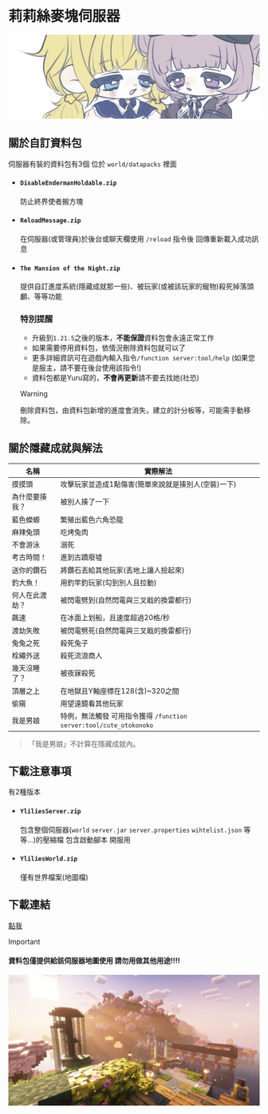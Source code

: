<!-- 偷看個毛線球 又沒什麼好看的 -->

# 莉莉絲麥塊伺服器
[![ylilies](docs/image1.png)](https://twitter.com/ylili1125v)

## 關於自訂資料包
  伺服器有裝的資料包有3個 位於 ```world/datapacks``` 裡面
  - #### ```DisableEndermanHoldable.zip```
    防止終界使者搬方塊
  - #### ```ReloadMessage.zip```
    在伺服器(或管理員)於後台或聊天欄使用 ```/reload``` 指令後 回傳重新載入成功訊息
  - #### ```The Mansion of the Night.zip```
    提供自訂進度系統(隱藏成就那一些)、被玩家(或被該玩家的寵物)殺死掉落頭顱、等等功能
	
	### 特別提醒
	- 升級到```1.21.5```之後的版本，**不能保證**資料包會永遠正常工作
	- 如果需要停用資料包，依情況刪除資料包就可以了
	- 更多詳細資訊可在遊戲內輸入指令```/function server:tool/help``` (如果您是服主，請不要在後台使用該指令!)
    - 資料包都是Yuru寫的，**不會再更新**請不要去找她(社恐)
    > [!WARNING]
    > 刪除資料包，由資料包新增的進度會消失，建立的計分板等，可能需手動移除。

## 關於隱藏成就與解法

| 名稱 | 實際解法 |
|----------|-----------------------------------------|
| 摸摸頭 | 攻擊玩家並造成1點傷害(簡單來說就是揍別人(空裝)一下) |
| 為什麼要揍我？ | 被別人揍了一下 |
| 藍色蠑螈 | 繁殖出藍色六角恐龍 |
| 麻辣兔頭 | 吃烤兔肉 |
| 不會游泳 | 溺死 |
| 考古時間！ | 進到古蹟廢墟 |
| 送你的鑽石 | 將鑽石丟給其他玩家(丟地上讓人撿起來) |
| 釣大魚！ | 用釣竿釣玩家(勾到別人且拉動) |
| 何人在此渡劫？ | 被閃電劈到(自然閃電與三叉戢的換雷都行) |
| 飆速 | 在冰面上划船，且速度超過20格/秒 |
| 渡劫失敗 | 被閃電劈死(自然閃電與三叉戢的換雷都行) |
| 兔兔之死 | 殺死兔子 |
| 栓繩外送 | 殺死流浪商人 |
| 幾天沒睡了？ | 被夜寐殺死 |
| 頂層之上 | 在地獄且Y軸座標在128(含)~320之間 |
| 偷窺 | 用望遠鏡看其他玩家 |
| 我是男娘 | 特例，無法觸發 可用指令獲得 ```/function server:tool/cute_otokonoko``` |
> 「我是男娘」不計算在隱藏成就內。

## 下載注意事項
  有2種版本
  - #### ```YliliesServer.zip```
    包含整個伺服器(```world``` ```server.jar``` ```server.properties``` ```wihtelist.json``` 等等...)的壓縮檔 包含啟動腳本 開服用
  - #### ```YliliesWorld.zip```
    僅有世界檔案(地圖檔)

## 下載連結
[點我](https://drive.google.com/drive/folders/1QlwCm7AijUDzV8X8_w3bXxEP5j2Y3jCP)
> [!IMPORTANT]
> #### 資料包僅提供給該伺服器地圖使用 請勿用做其他用途!!!!

[![image2](docs/image2.png)](https://github.com/NyaYuuru/ylilies-minecraft-server)

